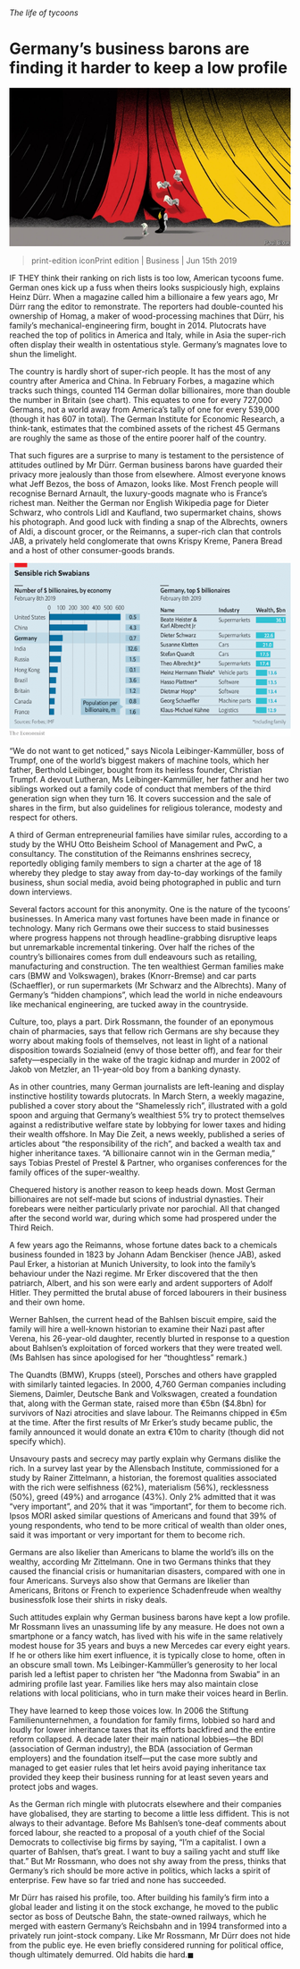 ###### The life of tycoons

# Germany’s business barons are finding it harder to keep a low profile 

![image](images/20190615_WBD002_0.jpg) 

> print-edition iconPrint edition | Business | Jun 15th 2019 

IF THEY think their ranking on rich lists is too low, American tycoons fume. German ones kick up a fuss when theirs looks suspiciously high, explains Heinz Dürr. When a magazine called him a billionaire a few years ago, Mr Dürr rang the editor to remonstrate. The reporters had double-counted his ownership of Homag, a maker of wood-processing machines that Dürr, his family’s mechanical-engineering firm, bought in 2014. Plutocrats have reached the top of politics in America and Italy, while in Asia the super-rich often display their wealth in ostentatious style. Germany’s magnates love to shun the limelight. 

The country is hardly short of super-rich people. It has the most of any country after America and China. In February Forbes, a magazine which tracks such things, counted 114 German dollar billionaires, more than double the number in Britain (see chart). This equates to one for every 727,000 Germans, not a world away from America’s tally of one for every 539,000 (though it has 607 in total). The German Institute for Economic Research, a think-tank, estimates that the combined assets of the richest 45 Germans are roughly the same as those of the entire poorer half of the country. 

That such figures are a surprise to many is testament to the persistence of attitudes outlined by Mr Dürr. German business barons have guarded their privacy more jealously than those from elsewhere. Almost everyone knows what Jeff Bezos, the boss of Amazon, looks like. Most French people will recognise Bernard Arnault, the luxury-goods magnate who is France’s richest man. Neither the German nor English Wikipedia page for Dieter Schwarz, who controls Lidl and Kaufland, two supermarket chains, shows his photograph. And good luck with finding a snap of the Albrechts, owners of Aldi, a discount grocer, or the Reimanns, a super-rich clan that controls JAB, a privately held conglomerate that owns Krispy Kreme, Panera Bread and a host of other consumer-goods brands. 

![image](images/20190615_WBC235.png) 

“We do not want to get noticed,” says Nicola Leibinger-Kammüller, boss of Trumpf, one of the world’s biggest makers of machine tools, which her father, Berthold Leibinger, bought from its heirless founder, Christian Trumpf. A devout Lutheran, Ms Leibinger-Kammüller, her father and her two siblings worked out a family code of conduct that members of the third generation sign when they turn 16. It covers succession and the sale of shares in the firm, but also guidelines for religious tolerance, modesty and respect for others. 

A third of German entrepreneurial families have similar rules, according to a study by the WHU Otto Beisheim School of Management and PwC, a consultancy. The constitution of the Reimanns enshrines secrecy, reportedly obliging family members to sign a charter at the age of 18 whereby they pledge to stay away from day-to-day workings of the family business, shun social media, avoid being photographed in public and turn down interviews. 

Several factors account for this anonymity. One is the nature of the tycoons’ businesses. In America many vast fortunes have been made in finance or technology. Many rich Germans owe their success to staid businesses where progress happens not through headline-grabbing disruptive leaps but unremarkable incremental tinkering. Over half the riches of the country’s billionaires comes from dull endeavours such as retailing, manufacturing and construction. The ten wealthiest German families make cars (BMW and Volkswagen), brakes (Knorr-Bremse) and car parts (Schaeffler), or run supermarkets (Mr Schwarz and the Albrechts). Many of Germany’s “hidden champions”, which lead the world in niche endeavours like mechanical engineering, are tucked away in the countryside. 

Culture, too, plays a part. Dirk Rossmann, the founder of an eponymous chain of pharmacies, says that fellow rich Germans are shy because they worry about making fools of themselves, not least in light of a national disposition towards Sozialneid (envy of those better off), and fear for their safety—especially in the wake of the tragic kidnap and murder in 2002 of Jakob von Metzler, an 11-year-old boy from a banking dynasty. 

As in other countries, many German journalists are left-leaning and display instinctive hostility towards plutocrats. In March Stern, a weekly magazine, published a cover story about the “Shamelessly rich”, illustrated with a gold spoon and arguing that Germany’s wealthiest 5% try to protect themselves against a redistributive welfare state by lobbying for lower taxes and hiding their wealth offshore. In May Die Zeit, a news weekly, published a series of articles about “the responsibility of the rich”, and backed a wealth tax and higher inheritance taxes. “A billionaire cannot win in the German media,” says Tobias Prestel of Prestel & Partner, who organises conferences for the family offices of the super-wealthy. 

Chequered history is another reason to keep heads down. Most German billionaires are not self-made but scions of industrial dynasties. Their forebears were neither particularly private nor parochial. All that changed after the second world war, during which some had prospered under the Third Reich. 

A few years ago the Reimanns, whose fortune dates back to a chemicals business founded in 1823 by Johann Adam Benckiser (hence JAB), asked Paul Erker, a historian at Munich University, to look into the family’s behaviour under the Nazi regime. Mr Erker discovered that the then patriarch, Albert, and his son were early and ardent supporters of Adolf Hitler. They permitted the brutal abuse of forced labourers in their business and their own home. 

Werner Bahlsen, the current head of the Bahlsen biscuit empire, said the family will hire a well-known historian to examine their Nazi past after Verena, his 26-year-old daughter, recently blurted in response to a question about Bahlsen’s exploitation of forced workers that they were treated well. (Ms Bahlsen has since apologised for her “thoughtless” remark.) 

The Quandts (BMW), Krupps (steel), Porsches and others have grappled with similarly tainted legacies. In 2000, 4,760 German companies including Siemens, Daimler, Deutsche Bank and Volkswagen, created a foundation that, along with the German state, raised more than €5bn ($4.8bn) for survivors of Nazi atrocities and slave labour. The Reimanns chipped in €5m at the time. After the first results of Mr Erker’s study became public, the family announced it would donate an extra €10m to charity (though did not specify which). 

Unsavoury pasts and secrecy may partly explain why Germans dislike the rich. In a survey last year by the Allensbach Institute, commissioned for a study by Rainer Zittelmann, a historian, the foremost qualities associated with the rich were selfishness (62%), materialism (56%), recklessness (50%), greed (49%) and arrogance (43%). Only 2% admitted that it was “very important”, and 20% that it was “important”, for them to become rich. Ipsos MORI asked similar questions of Americans and found that 39% of young respondents, who tend to be more critical of wealth than older ones, said it was important or very important for them to become rich. 

Germans are also likelier than Americans to blame the world’s ills on the wealthy, according Mr Zittelmann. One in two Germans thinks that they caused the financial crisis or humanitarian disasters, compared with one in four Americans. Surveys also show that Germans are likelier than Americans, Britons or French to experience Schadenfreude when wealthy businessfolk lose their shirts in risky deals. 

Such attitudes explain why German business barons have kept a low profile. Mr Rossmann lives an unassuming life by any measure. He does not own a smartphone or a fancy watch, has lived with his wife in the same relatively modest house for 35 years and buys a new Mercedes car every eight years. If he or others like him exert influence, it is typically close to home, often in an obscure small town. Ms Leibinger-Kammüller’s generosity to her local parish led a leftist paper to christen her “the Madonna from Swabia” in an admiring profile last year. Families like hers may also maintain close relations with local politicians, who in turn make their voices heard in Berlin. 

They have learned to keep those voices low. In 2006 the Stiftung Familienunternehmen, a foundation for family firms, lobbied so hard and loudly for lower inheritance taxes that its efforts backfired and the entire reform collapsed. A decade later their main national lobbies—the BDI (association of German industry), the BDA (association of German employers) and the foundation itself—put the case more subtly and managed to get easier rules that let heirs avoid paying inheritance tax provided they keep their business running for at least seven years and protect jobs and wages. 

As the German rich mingle with plutocrats elsewhere and their companies have globalised, they are starting to become a little less diffident. This is not always to their advantage. Before Ms Bahlsen’s tone-deaf comments about forced labour, she reacted to a proposal of a youth chief of the Social Democrats to collectivise big firms by saying, “I’m a capitalist. I own a quarter of Bahlsen, that’s great. I want to buy a sailing yacht and stuff like that.” But Mr Rossmann, who does not shy away from the press, thinks that Germany’s rich should be more active in politics, which lacks a spirit of enterprise. Few have so far tried and none has succeeded. 

Mr Dürr has raised his profile, too. After building his family’s firm into a global leader and listing it on the stock exchange, he moved to the public sector as boss of Deutsche Bahn, the state-owned railways, which he merged with eastern Germany’s Reichsbahn and in 1994 transformed into a privately run joint-stock company. Like Mr Rossmann, Mr Dürr does not hide from the public eye. He even briefly considered running for political office, though ultimately demurred. Old habits die hard.◼ 

